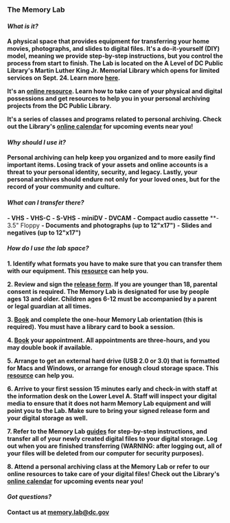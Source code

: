 ### The Memory Lab
#### *What is it?*
**A physical space that provides equipment for transferring your home movies, photographs, and slides to digital files. It's a do-it-yourself (DIY)  model, meaning we provide step-by-step instructions, but you control the process from start to finish. The Lab is located on the A Level of DC Public Library's Martin Luther King Jr. Memorial Library which opens for limited services on Sept. 24. Learn more [here](https://www.dclibrary.org/mlk2020).**

**It's an [online resource](https://libguides.dclibrary.org/memorylab/resources). Learn how to take care of your physical and digital possessions and get resources to help you in your personal archiving projects from the DC Public Library.**

**It's a series of classes and programs related to personal archiving. Check out the Library's [online calendar](https://www.dclibrary.org/calendar) for upcoming events near you!**

#### *Why should I use it?*

**Personal archiving can help keep you organized and to more easily find important items. Losing track of your assets and online accounts is a threat to your personal identity, security, and legacy. Lastly, your personal archives should endure not only for your loved ones, but for the record of your community and culture.**  

#### *What can I transfer there?*
**- VHS**
**- VHS-C**
**- S-VHS**
**- miniDV**
**- DVCAM**
**- Compact audio cassette**
**- 3.5" Floppy
**- Documents and photographs (up to 12"x17")**
**- Slides and negatives (up to 12"x17")**

#### *How do I use the lab space?*

**1. Identify what formats you have to make sure that you can transfer them with our equipment. This [resource](https://libguides.dclibrary.org/memorylab/resources/identify-formats) can help you.**

**2. Review and sign the [release form](https://www.dclibrary.org/sites/default/files/ReleaseForm_0.pdf). If you are younger than 18, parental consent is required. The Memory Lab is designated for use by people ages 13 and older. Children ages 6-12 must be accompanied by a parent or legal guardian at all times.**

**3. [Book](https://www.dclibrary.org/labs/memorylab#more%20info) and complete the one-hour Memory Lab orientation (this is required). You must have a library card to book a session.**

**4. [Book](https://www.dclibrary.org/labs/memorylab#more%20info) your appointment. All appointments are three-hours, and you may double book if available.**

**5. Arrange to get an external hard drive (USB 2.0 or 3.0) that is formatted for Macs and Windows, or arrange for enough cloud storage space. This [resource](https://libguides.dclibrary.org/memorylab/saving-stuff) can help you.**

**6. Arrive to your first session 15 minutes early and check-in with staff at the information desk on the Lower Level A. Staff will inspect your digital media to ensure that it does not harm Memory Lab equipment and will point you to the Lab. Make sure to bring your signed release form and your digital storage as well.**

**7. Refer to the Memory Lab [guides](https://libguides.dclibrary.org/memorylab/in-the-lab) for step-by-step instructions, and transfer all of your newly created digital files to your digital storage. Log out when you are finished transferring (WARNING: after logging out, all of your files will be deleted from our computer for security purposes).**

**8. Attend a personal archiving class at the Memory Lab or refer to our online resources to take care of your digital files! Check out the Library's [online calendar](https://www.dclibrary.org/calendar) for upcoming events near you!**


#### *Got questions?*

**Contact us at [memory.lab@dc.gov](mailto:memory.lab@dc.gov)**
